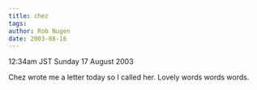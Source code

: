 ```yaml
---
title: chez
tags: 
author: Rob Nugen
date: 2003-08-16
---
```


<p class=date>12:34am JST Sunday 17 August 2003</p>

<p>Chez wrote me a letter today so I called her.  Lovely words words
words.</p>
